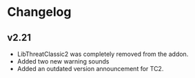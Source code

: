 # Changelog

## v2.21

* LibThreatClassic2 was completely removed from the addon.
* Added two new warning sounds
* Added an outdated version announcement for TC2.